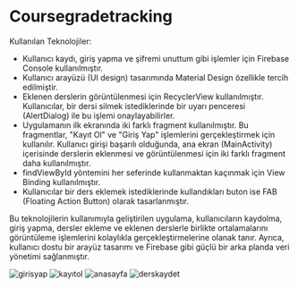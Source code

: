 # Coursegradetracking

Kullanılan Teknolojiler:

 - Kullanıcı kaydı, giriş yapma ve şifremi unuttum gibi işlemler için Firebase Console kullanılmıştır.
 - Kullanıcı arayüzü (UI design) tasarımında Material Design özellikle tercih edilmiştir.
 - Eklenen derslerin görüntülenmesi için RecyclerView kullanılmıştır. Kullanıcılar, bir dersi silmek istediklerinde bir uyarı penceresi (AlertDialog) ile bu işlemi onaylayabilirler.
 - Uygulamanın ilk ekranında iki farklı fragment kullanılmıştır. Bu fragmentlar, "Kayıt Ol" ve "Giriş Yap" işlemlerini gerçekleştirmek için kullanılır. Kullanıcı girişi başarılı olduğunda, ana ekran (MainActivity) içerisinde derslerin eklenmesi ve görüntülenmesi için iki farklı fragment daha kullanılmıştır.
 - findViewById yöntemini her seferinde kullanmaktan kaçınmak için View Binding kullanılmıştır.
 - Kullanıcılar bir ders eklemek istediklerinde kullandıkları buton ise FAB (Floating Action Button) olarak tasarlanmıştır. 

Bu teknolojilerin kullanımıyla geliştirilen uygulama, kullanıcıların kaydolma, giriş yapma, dersler ekleme ve eklenen derslerle birlikte ortalamalarını görüntüleme işlemlerini kolaylıkla gerçekleştirmelerine olanak tanır. Ayrıca, kullanıcı dostu bir arayüz tasarımı ve Firebase gibi güçlü bir arka planda veri yönetimi sağlanmıştır.

![girisyap](https://github.com/SemihGul5/Coursegradetracking/assets/133046330/0f68b454-6427-4e7d-a08d-265ced0b2c14)
![kayıtol](https://github.com/SemihGul5/Coursegradetracking/assets/133046330/716cd54d-8df2-4ced-9cfd-ebf579f19b33)
![anasayfa](https://github.com/SemihGul5/Coursegradetracking/assets/133046330/1e8c240d-dfc0-4ba7-a603-3fb9c6ccd71f)
![derskaydet](https://github.com/SemihGul5/Coursegradetracking/assets/133046330/6cb8f89e-4668-4047-a0ae-186818f9b3e5)
